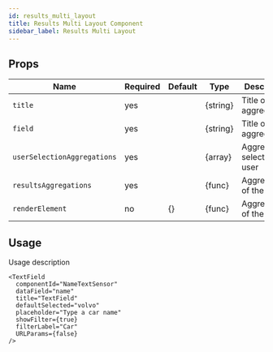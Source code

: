 ```yaml
---
id: results_multi_layout
title: Results Multi Layout Component
sidebar_label: Results Multi Layout
---
```


## Props

| Name                          | Required  | Default       | Type      | Description             |
| ------------------------------|-----------|---------------| ----------|-------------|
| ``title``                     | yes       |               | {string}  | Title of the aggregator |
| ``field``                     | yes       |               | {string}  | Title of the aggregator |
| ``userSelectionAggregations`` | yes       |               | {array}   | Aggregations selected by user |
| ``resultsAggregations``       | yes       |               | {func}    | Aggregations of the results |
| ``renderElement``             | no        | {}            | {func}    | Aggregations of the results |


## Usage

Usage description 
```
<TextField
  componentId="NameTextSensor"
  dataField="name"
  title="TextField"
  defaultSelected="volvo"
  placeholder="Type a car name"
  showFilter={true}
  filterLabel="Car"
  URLParams={false}
/>
```